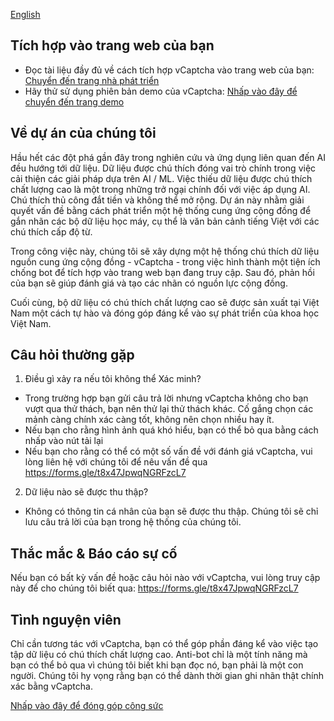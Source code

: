 [English](english)

## Tích hợp vào trang web của bạn
- Đọc tài liệu đầy đủ về cách tích hợp vCaptcha vào trang web của bạn: [Chuyển đến trang nhà phát triển](developer)
- Hãy thử sử dụng phiên bản demo của vCaptcha: [Nhấp vào đây để chuyển đến trang demo](demo)

## Về dự án của chúng tôi
Hầu hết các đột phá gần đây trong nghiên cứu và ứng dụng liên quan đến AI đều hướng tới dữ liệu. Dữ liệu được chú thích đóng vai trò chính trong việc cải thiện các giải pháp dựa trên AI / ML. Việc thiếu dữ liệu được chú thích chất lượng cao là một trong những trở ngại chính đối với việc áp dụng AI. Chú thích thủ công đắt tiền và không thể mở rộng. Dự án này nhằm giải quyết vấn đề bằng cách phát triển một hệ thống cung ứng cộng đồng để gắn nhãn các bộ dữ liệu học máy, cụ thể là văn bản cảnh tiếng Việt với các chú thích cấp độ từ.

Trong công việc này, chúng tôi sẽ xây dựng một hệ thống chú thích dữ liệu nguồn cung ứng cộng đồng - vCaptcha - trong việc hình thành một tiện ích chống bot để tích hợp vào trang web bạn đang truy cập. Sau đó, phản hồi của bạn sẽ giúp đánh giá và tạo các nhãn có nguồn lực cộng đồng.

Cuối cùng, bộ dữ liệu có chú thích chất lượng cao sẽ được sản xuất tại Việt Nam một cách tự hào và đóng góp đáng kể vào sự phát triển của khoa học Việt Nam.

## Câu hỏi thường gặp
1. Điều gì xảy ra nếu tôi không thể Xác minh?
- Trong trường hợp bạn gửi câu trả lời nhưng vCaptcha không cho bạn vượt qua thử thách, bạn nên thử lại thử thách khác. Cố gắng chọn các mảnh càng chính xác càng tốt, không nên chọn nhiều hay ít.
- Nếu bạn cho rằng hình ảnh quá khó hiểu, bạn có thể bỏ qua bằng cách nhấp vào nút tải lại
- Nếu bạn cho rằng có thể có một số vấn đề với đánh giá vCaptcha, vui lòng liên hệ với chúng tôi để nêu vấn đề qua <https://forms.gle/t8x47JpwqNGRFzcL7>
2. Dữ liệu nào sẽ được thu thập?
- Không có thông tin cá nhân của bạn sẽ được thu thập. Chúng tôi sẽ chỉ lưu câu trả lời của bạn trong hệ thống của chúng tôi.

## Thắc mắc & Báo cáo sự cố
Nếu bạn có bất kỳ vấn đề hoặc câu hỏi nào với vCaptcha, vui lòng truy cập này để cho chúng tôi biết qua: <https://forms.gle/t8x47JpwqNGRFzcL7>

## Tình nguyện viên
Chỉ cần tương tác với vCaptcha, bạn có thể góp phần đáng kể vào việc tạo tập dữ liệu có chú thích chất lượng cao. Anti-bot chỉ là một tính năng mà bạn có thể bỏ qua vì chúng tôi biết khi bạn đọc nó, bạn phải là một con người. Chúng tôi hy vọng rằng bạn có thể dành thời gian ghi nhãn thật chính xác bằng vCaptcha.

[Nhấp vào đây để đóng góp công sức](volunteer)
